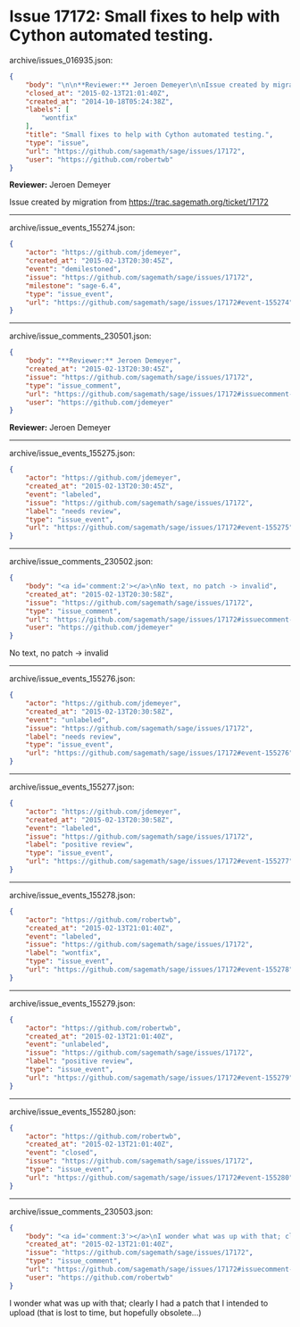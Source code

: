 # Issue 17172: Small fixes to help with Cython automated testing.

archive/issues_016935.json:
```json
{
    "body": "\n\n**Reviewer:** Jeroen Demeyer\n\nIssue created by migration from https://trac.sagemath.org/ticket/17172\n\n",
    "closed_at": "2015-02-13T21:01:40Z",
    "created_at": "2014-10-18T05:24:38Z",
    "labels": [
        "wontfix"
    ],
    "title": "Small fixes to help with Cython automated testing.",
    "type": "issue",
    "url": "https://github.com/sagemath/sage/issues/17172",
    "user": "https://github.com/robertwb"
}
```


**Reviewer:** Jeroen Demeyer

Issue created by migration from https://trac.sagemath.org/ticket/17172





---

archive/issue_events_155274.json:
```json
{
    "actor": "https://github.com/jdemeyer",
    "created_at": "2015-02-13T20:30:45Z",
    "event": "demilestoned",
    "issue": "https://github.com/sagemath/sage/issues/17172",
    "milestone": "sage-6.4",
    "type": "issue_event",
    "url": "https://github.com/sagemath/sage/issues/17172#event-155274"
}
```



---

archive/issue_comments_230501.json:
```json
{
    "body": "**Reviewer:** Jeroen Demeyer",
    "created_at": "2015-02-13T20:30:45Z",
    "issue": "https://github.com/sagemath/sage/issues/17172",
    "type": "issue_comment",
    "url": "https://github.com/sagemath/sage/issues/17172#issuecomment-230501",
    "user": "https://github.com/jdemeyer"
}
```

**Reviewer:** Jeroen Demeyer



---

archive/issue_events_155275.json:
```json
{
    "actor": "https://github.com/jdemeyer",
    "created_at": "2015-02-13T20:30:45Z",
    "event": "labeled",
    "issue": "https://github.com/sagemath/sage/issues/17172",
    "label": "needs review",
    "type": "issue_event",
    "url": "https://github.com/sagemath/sage/issues/17172#event-155275"
}
```



---

archive/issue_comments_230502.json:
```json
{
    "body": "<a id='comment:2'></a>\nNo text, no patch -> invalid",
    "created_at": "2015-02-13T20:30:58Z",
    "issue": "https://github.com/sagemath/sage/issues/17172",
    "type": "issue_comment",
    "url": "https://github.com/sagemath/sage/issues/17172#issuecomment-230502",
    "user": "https://github.com/jdemeyer"
}
```

<a id='comment:2'></a>
No text, no patch -> invalid



---

archive/issue_events_155276.json:
```json
{
    "actor": "https://github.com/jdemeyer",
    "created_at": "2015-02-13T20:30:58Z",
    "event": "unlabeled",
    "issue": "https://github.com/sagemath/sage/issues/17172",
    "label": "needs review",
    "type": "issue_event",
    "url": "https://github.com/sagemath/sage/issues/17172#event-155276"
}
```



---

archive/issue_events_155277.json:
```json
{
    "actor": "https://github.com/jdemeyer",
    "created_at": "2015-02-13T20:30:58Z",
    "event": "labeled",
    "issue": "https://github.com/sagemath/sage/issues/17172",
    "label": "positive review",
    "type": "issue_event",
    "url": "https://github.com/sagemath/sage/issues/17172#event-155277"
}
```



---

archive/issue_events_155278.json:
```json
{
    "actor": "https://github.com/robertwb",
    "created_at": "2015-02-13T21:01:40Z",
    "event": "labeled",
    "issue": "https://github.com/sagemath/sage/issues/17172",
    "label": "wontfix",
    "type": "issue_event",
    "url": "https://github.com/sagemath/sage/issues/17172#event-155278"
}
```



---

archive/issue_events_155279.json:
```json
{
    "actor": "https://github.com/robertwb",
    "created_at": "2015-02-13T21:01:40Z",
    "event": "unlabeled",
    "issue": "https://github.com/sagemath/sage/issues/17172",
    "label": "positive review",
    "type": "issue_event",
    "url": "https://github.com/sagemath/sage/issues/17172#event-155279"
}
```



---

archive/issue_events_155280.json:
```json
{
    "actor": "https://github.com/robertwb",
    "created_at": "2015-02-13T21:01:40Z",
    "event": "closed",
    "issue": "https://github.com/sagemath/sage/issues/17172",
    "type": "issue_event",
    "url": "https://github.com/sagemath/sage/issues/17172#event-155280"
}
```



---

archive/issue_comments_230503.json:
```json
{
    "body": "<a id='comment:3'></a>\nI wonder what was up with that; clearly I had a patch that I intended to upload (that is lost to time, but hopefully obsolete...)",
    "created_at": "2015-02-13T21:01:40Z",
    "issue": "https://github.com/sagemath/sage/issues/17172",
    "type": "issue_comment",
    "url": "https://github.com/sagemath/sage/issues/17172#issuecomment-230503",
    "user": "https://github.com/robertwb"
}
```

<a id='comment:3'></a>
I wonder what was up with that; clearly I had a patch that I intended to upload (that is lost to time, but hopefully obsolete...)
